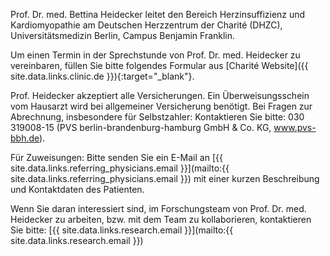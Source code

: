 Prof. Dr. med. Bettina Heidecker leitet den Bereich Herzinsuffizienz und Kardiomyopathie am Deutschen Herzzentrum der Charité (DHZC), Universitätsmedizin Berlin, Campus Benjamin Franklin.

Um einen Termin in der Sprechstunde von Prof. Dr. med. Heidecker zu vereinbaren, füllen Sie bitte folgendes Formular aus
[Charité Website]({{ site.data.links.clinic.de }}){:target="\_blank"}.

Prof. Heidecker akzeptiert alle Versicherungen. Ein Überweisungsschein vom Hausarzt wird bei allgemeiner Versicherung benötigt. Bei Fragen zur Abrechnung, insbesondere für Selbstzahler: Kontaktieren Sie bitte: 030 319008-15 (PVS berlin-brandenburg-hamburg GmbH & Co. KG, www.pvs-bbh.de).

Für Zuweisungen: Bitte senden Sie ein E-Mail an [{{ site.data.links.referring_physicians.email }}](mailto:{{ site.data.links.referring_physicians.email }}) mit einer kurzen Beschreibung und Kontaktdaten des Patienten.

Wenn Sie daran interessiert sind, im Forschungsteam von Prof. Dr. med. Heidecker zu arbeiten, bzw. mit dem Team zu kollaborieren, kontaktieren Sie bitte:
[{{ site.data.links.research.email }}](mailto:{{ site.data.links.research.email }})
